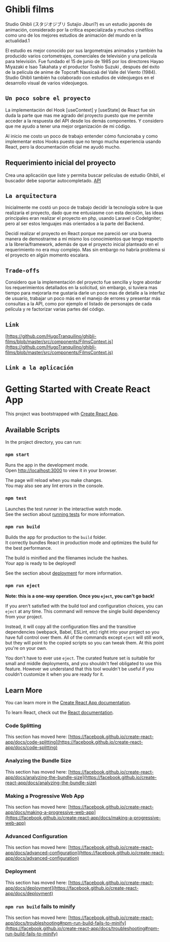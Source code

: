 # Ghibli films

Studio Ghibli (スタジオジブリ Sutajio Jiburi?) es un estudio japonés de animación, considerado por la crítica especializada y muchos cinéfilos como uno de los mejores estudios de animación del mundo en la actualidad.1

El estudio es mejor conocido por sus largometrajes animados y también ha producido varios cortometrajes, comerciales de televisión y una película para televisión. Fue fundado el 15 de junio de 1985 por los directores Hayao Miyazaki e Isao Takahata y el productor Toshio Suzuki , después del éxito de la película de anime de Topcraft Nausicaä del Valle del Viento (1984). Studio Ghibli también ha colaborado con estudios de videojuegos en el desarrollo visual de varios videojuegos.

## `Un poco sobre el proyecto`

La implementación del Hook [useContext] y [useState] de React fue sin duda la parte que mas me agrado del proyecto puesto que me permite acceder a la respuesta del API desde los demás componentes. Y considero que me ayudo a tener una mejor organización de mi código.

Al inicio me costo un poco de trabajo entender cómo funcionaba y como implementar estos Hooks puesto que no tengo mucha experiencia usando React, pero la documentación oficial me ayudó mucho.

## Requerimiento inicial del proyecto 

Crea una aplicación que liste y permita buscar películas de estudio Ghibli, el buscador debe soportar autocompletado.
[API](https://ghibliapi.herokuapp.com/#section/Studio-Ghibli-API)

## `La arquitectura`

Inicialmente me costó un poco de trabajo decidir la tecnología sobre la que realizaría el proyecto, dado que me entusiasme con esta decisión, las ideas principales eran realizar el proyecto en php, usando Laravel o CodeIgniter; pero al ser estos lenguajes más orientados a la parte del Backend.

Decidí realizar el proyecto en React porque me pareció ser una buena manera de demostrarme a mí mismo los conocimientos que tengo respecto a la librería/framework, además de que el proyecto inicial planteado en el requerimiento no era muy complejo. Mas sin embargo no habría problema si el proyecto en algún momento escalara. 

## `Trade-offs`

Considero que la implementación del proyecto fue sencilla y logre abordar los requerimientos detallados en la solicitud, sin embargo, si tuviera mas tiempo para mejorarla me gustaría darle un poco mas de detalle a la interfaz de usuario, trabajar un poco más en el manejo de errores y presentar más consultas a la API, como por ejemplo el listado de personajes de cada película y re factorizar varias partes del código.

## `Link`

[https://github.com/HugoTranquilino/ghibli-films/blob/master/src/components/FilmsContext.js](https://github.com/HugoTranquilino/ghibli-films/blob/master/src/components/FilmsContext.js)

## `Link a la aplicación`




# Getting Started with Create React App

This project was bootstrapped with [Create React App](https://github.com/facebook/create-react-app).

## Available Scripts

In the project directory, you can run:

### `npm start`

Runs the app in the development mode.\
Open [http://localhost:3000](http://localhost:3000) to view it in your browser.

The page will reload when you make changes.\
You may also see any lint errors in the console.

### `npm test`

Launches the test runner in the interactive watch mode.\
See the section about [running tests](https://facebook.github.io/create-react-app/docs/running-tests) for more information.

### `npm run build`

Builds the app for production to the `build` folder.\
It correctly bundles React in production mode and optimizes the build for the best performance.

The build is minified and the filenames include the hashes.\
Your app is ready to be deployed!

See the section about [deployment](https://facebook.github.io/create-react-app/docs/deployment) for more information.

### `npm run eject`

**Note: this is a one-way operation. Once you `eject`, you can't go back!**

If you aren't satisfied with the build tool and configuration choices, you can `eject` at any time. This command will remove the single build dependency from your project.

Instead, it will copy all the configuration files and the transitive dependencies (webpack, Babel, ESLint, etc) right into your project so you have full control over them. All of the commands except `eject` will still work, but they will point to the copied scripts so you can tweak them. At this point you're on your own.

You don't have to ever use `eject`. The curated feature set is suitable for small and middle deployments, and you shouldn't feel obligated to use this feature. However we understand that this tool wouldn't be useful if you couldn't customize it when you are ready for it.

## Learn More

You can learn more in the [Create React App documentation](https://facebook.github.io/create-react-app/docs/getting-started).

To learn React, check out the [React documentation](https://reactjs.org/).

### Code Splitting

This section has moved here: [https://facebook.github.io/create-react-app/docs/code-splitting](https://facebook.github.io/create-react-app/docs/code-splitting)

### Analyzing the Bundle Size

This section has moved here: [https://facebook.github.io/create-react-app/docs/analyzing-the-bundle-size](https://facebook.github.io/create-react-app/docs/analyzing-the-bundle-size)

### Making a Progressive Web App

This section has moved here: [https://facebook.github.io/create-react-app/docs/making-a-progressive-web-app](https://facebook.github.io/create-react-app/docs/making-a-progressive-web-app)

### Advanced Configuration

This section has moved here: [https://facebook.github.io/create-react-app/docs/advanced-configuration](https://facebook.github.io/create-react-app/docs/advanced-configuration)

### Deployment

This section has moved here: [https://facebook.github.io/create-react-app/docs/deployment](https://facebook.github.io/create-react-app/docs/deployment)

### `npm run build` fails to minify

This section has moved here: [https://facebook.github.io/create-react-app/docs/troubleshooting#npm-run-build-fails-to-minify](https://facebook.github.io/create-react-app/docs/troubleshooting#npm-run-build-fails-to-minify)
